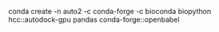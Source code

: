 conda create -n auto2 -c conda-forge -c bioconda biopython hcc::autodock-gpu pandas conda-forge::openbabel

